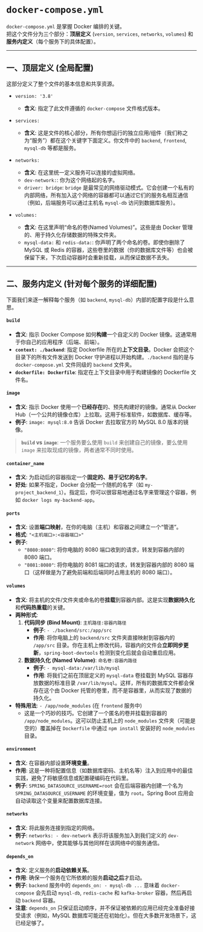 # `docker-compose.yml`

`docker-compose.yml` 是掌握 Docker 编排的关键。  
把这个文件分为三个部分：**顶层定义** (`version`, `services`, `networks`, `volumes`) 和 **服务内定义**（每个服务下的具体配置）。

---
## 一、顶层定义 (全局配置)

这部分定义了整个文件的基本信息和共享资源。

*   `version: '3.8'`
    *   **含义**: 指定了此文件遵循的 `docker-compose` 文件格式版本。

*   `services:`
    *   **含义**: 这是文件的核心部分，所有你想运行的独立应用/组件（我们称之为“服务”）都在这个关键字下面定义。你文件中的 `backend`, `frontend`, `mysql-db` 等都是服务。

*   `networks:`
    *   **含义**: 在这里统一定义服务可以连接的虚拟网络。
    *   `dev-network:`: 你为这个网络起的名字。
    *   `driver: bridge`: `bridge` 是最常见的网络驱动模式。它会创建一个私有的内部网络，所有加入这个网络的容器都可以通过它们的服务名相互通信（例如，后端服务可以通过主机名 `mysql-db` 访问到数据库服务）。

*   `volumes:`
    *   **含义**: 在这里声明“命名的卷(Named Volumes)”。这些是由 Docker 管理的、用于持久化存储数据的特殊文件夹。
    *   `mysql-data:` 和 `redis-data:`: 你声明了两个命名的卷。即使你删除了 MySQL 或 Redis 的容器，这些卷里的数据（你的数据库文件等）也会被保留下来，下次启动容器时会重新挂载，从而保证数据不丢失。

---
## 二、服务内定义 (针对每个服务的详细配置)

下面我们来逐一解释每个服务（如 `backend`, `mysql-db`）内部的配置字段是什么意思。

#### `build`
*   **含义**: 指示 Docker Compose 如何**构建**一个自定义的 Docker 镜像。这通常用于你自己的应用程序（后端、前端）。
*   **`context: ./backend`**: 指定 Dockerfile 所在的**上下文目录**。Docker 会把这个目录下的所有文件发送到 Docker 守护进程以开始构建。`./backend` 指的是与 `docker-compose.yml` 文件同级的 `backend` 文件夹。
*   **`dockerfile: Dockerfile`**: 指定在上下文目录中用于构建镜像的 Dockerfile 文件名。

#### `image`
*   **含义**: 指示 Docker 使用一个**已经存在**的、预先构建好的镜像。通常从 Docker Hub（一个公共的镜像仓库）上拉取。这用于标准软件，如数据库、缓存等。
*   **例子**: `image: mysql:8.0` 告诉 Docker 去拉取官方的 MySQL 8.0 版本的镜像。

> **`build` vs `image`**: 一个服务要么使用 `build` 来创建自己的镜像，要么使用 `image` 来拉取现成的镜像，两者通常不同时使用。

#### `container_name`
*   **含义**: 为启动后的容器指定一个**固定的、易于记忆的名字**。
*   **好处**: 如果不指定，Docker 会分配一个随机的名字（如 `my-project_backend_1`）。指定后，你可以很容易地通过名字来管理这个容器，例如 `docker logs my-backend-app`。

#### `ports`
*   **含义**: 设置**端口映射**，在你的电脑（主机）和容器之间建立一个“管道”。
*   **格式**: `"<主机端口>:<容器端口>"`
*   **例子**:
    *   `"8080:8080"`: 将你电脑的 8080 端口收到的请求，转发到容器内部的 8080 端口。
    *   `"8081:8080"`: 将你电脑的 8081 端口的请求，转发到容器内部的 8080 端口（这样做是为了避免前端和后端同时占用主机的 8080 端口）。

#### `volumes`
*   **含义**: 将主机的文件/文件夹或命名的卷**挂载**到容器内部。这是实现**数据持久化**和**代码热重载**的关键。
*   **两种形式**:
    1.  **代码同步 (Bind Mount)**: `主机路径:容器内路径`
        *   **例子**: `- ./backend/src:/app/src`
        *   **作用**: 将你电脑上的 `backend/src` 文件夹直接映射到容器内的 `/app/src` 目录。你在主机上修改代码，容器内的文件会**立即同步更新**，`spring-boot-devtools` 检测到变化后就会自动重启应用。
    2.  **数据持久化 (Named Volume)**: `命名卷:容器内路径`
        *   **例子**: `- mysql-data:/var/lib/mysql`
        *   **作用**: 将我们之前在顶层定义的 `mysql-data` 卷挂载到 MySQL 容器存放数据的标准目录 `/var/lib/mysql`。这样，所有的数据库文件都会保存在这个由 Docker 托管的卷里，而不是容器里，从而实现了数据的持久化。
*   **特殊用法**: `- /app/node_modules` (在 `frontend` 服务中)
    *   这是一个巧妙的技巧。它创建了一个匿名的卷并挂载到容器的 `/app/node_modules`。这可以防止主机上的 `node_modules` 文件夹（可能是空的）覆盖掉在 `Dockerfile` 中通过 `npm install` 安装好的 `node_modules` 目录。

#### `environment`
*   **含义**: 在容器内部设置**环境变量**。
*   **作用**: 这是一种将配置信息（如数据库密码、主机名等）注入到应用中的最佳实践，避免了将敏感信息或配置硬编码在代码里。
*   **例子**: `SPRING_DATASOURCE_USERNAME=root` 会在后端容器内创建一个名为 `SPRING_DATASOURCE_USERNAME` 的环境变量，值为 `root`。Spring Boot 应用会自动读取这个变量来配置数据库连接。

#### `networks`
*   **含义**: 将此服务连接到指定的网络。
*   **例子**: `networks: - dev-network` 表示将该服务加入到我们定义的 `dev-network` 网络中，使其能够与其他同样在该网络中的服务通信。

#### `depends_on`
*   **含义**: 定义服务的**启动依赖关系**。
*   **作用**: 确保一个服务在它所依赖的服务**启动之后**才启动。
*   **例子**: `backend` 服务中的 `depends_on: - mysql-db ...` 意味着 `docker-compose` 会先启动 `mysql-db`, `redis-cache` 和 `kafka-broker` 容器，然后再启动 `backend` 容器。
*   **注意**: `depends_on` 只保证启动顺序，并不保证被依赖的应用已经完全准备好接受请求（例如，MySQL 数据库可能还在初始化）。但在大多数开发场景下，这已经足够了。